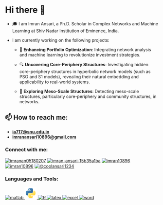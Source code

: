 # Hi there 👋

- 🎓 I am Imran Ansari, a Ph.D. Scholar in Complex Networks and Machine Learning at Shiv Nadar Institution of Eminence, India.

- I am currently working on the following projects:

  - 🔭 **Enhancing Portfolio Optimization**: Integrating network analysis and machine learning to revolutionize investment strategies.
  
  - 🔍 **Uncovering Core-Periphery Structures**: Investigating hidden core-periphery structures in hyperbolic network models (such as PSO and S1 models), revealing their natural embedding and applicability to real-world systems.
  
  - 🧩 **Exploring Meso-Scale Structures**: Detecting meso-scale structures, particularly core-periphery and community structures, in networks.

## 📫 How to reach me:

- **ia717@snu.edu.in**
- **imranansari10896@gmail.com**

<h3 align="left">Connect with me:</h3>
<p align="left">
  <a href="https://twitter.com/imranan05180207" target="blank"><img align="center" src="https://raw.githubusercontent.com/rahuldkjain/github-profile-readme-generator/master/src/images/icons/Social/twitter.svg" alt="imranan05180207" height="30" width="40" /></a>
  <a href="https://linkedin.com/in/imran-ansari-15b35a1ba" target="blank"><img align="center" src="https://raw.githubusercontent.com/rahuldkjain/github-profile-readme-generator/master/src/images/icons/Social/linked-in-alt.svg" alt="imran-ansari-15b35a1ba" height="30" width="40" /></a>
  <a href="https://fb.com/imran10896" target="blank"><img align="center" src="https://raw.githubusercontent.com/rahuldkjain/github-profile-readme-generator/master/src/images/icons/Social/facebook.svg" alt="imran10896" height="30" width="40" /></a>
  <a href="https://instagram.com/imran10896" target="blank"><img align="center" src="https://raw.githubusercontent.com/rahuldkjain/github-profile-readme-generator/master/src/images/icons/Social/instagram.svg" alt="imran10896" height="30" width="40" /></a>
  <a href="https://medium.com/@coolansari1234" target="blank"><img align="center" src="https://raw.githubusercontent.com/rahuldkjain/github-profile-readme-generator/master/src/images/icons/Social/medium.svg" alt="@coolansari1234" height="30" width="40" /></a>
</p>

<h3 align="left">Languages and Tools:</h3>
<p align="left"> 
  <a href="https://www.mathworks.com/" target="_blank" rel="noreferrer"> 
    <img src="https://upload.wikimedia.org/wikipedia/commons/2/21/Matlab_Logo.png" alt="matlab" width="40" height="40"/> 
  </a> 
  <a href="https://www.python.org" target="_blank" rel="noreferrer"> 
    <img src="https://raw.githubusercontent.com/devicons/devicon/master/icons/python/python-original.svg" alt="python" width="40" height="40"/> 
  </a> 
  <a href="https://www.r-project.org/" target="_blank" rel="noreferrer"> 
    <img src="https://www.r-project.org/logo/Rlogo.svg" alt="R" width="40" height="40"/> 
  </a> 
  <a href="https://www.latex-project.org/" target="_blank" rel="noreferrer"> 
    <img src="https://upload.wikimedia.org/wikipedia/commons/9/92/LaTeX_logo.svg" alt="latex" width="40" height="40"/> 
  </a> 
  <a href="https://www.microsoft.com/en-us/microsoft-365/excel" target="_blank" rel="noreferrer"> 
    <img src="https://img.icons8.com/fluent/48/000000/microsoft-excel-2019.png" alt="excel" width="40" height="40"/> 
  </a> 
  <a href="https://www.microsoft.com/en-us/microsoft-365/word" target="_blank" rel="noreferrer"> 
    <img src="https://img.icons8.com/color/48/000000/microsoft-word-2019.png" alt="word" width="40" height="40"/> 
  </a> 
</p>
